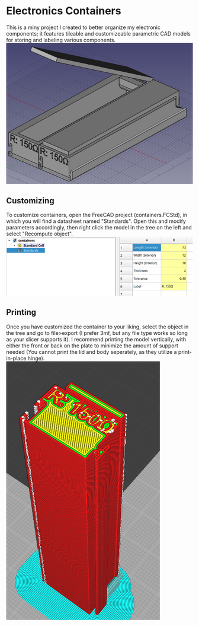 # Electronics Containers
This is a miny project I created to better organize my electronic components; it features tileable and customizeable parametric CAD models for storing and labeling various components.
![alt text](/images/preview.png)
## Customizing
To customize containers, open the FreeCAD project (containers.FCStd), in which you will find a datasheet named "Standards". Open this and modify parameters accordingly, then right click the model in the tree on the left and select "Recompute object".
![alt text](/images/datasheet.png)
## Printing
Once you have customized the container to your liking, select the object in the tree and go to file>export (I prefer 3mf, but any file type works so long as your slicer supports it).
I recommend printing the model vertically, with either the front or back on the plate to minimize the amount of support needed (You cannot print the lid and body seperately, as they utilize a print-in-place hinge).
![alt text](/images/3dp.png)

